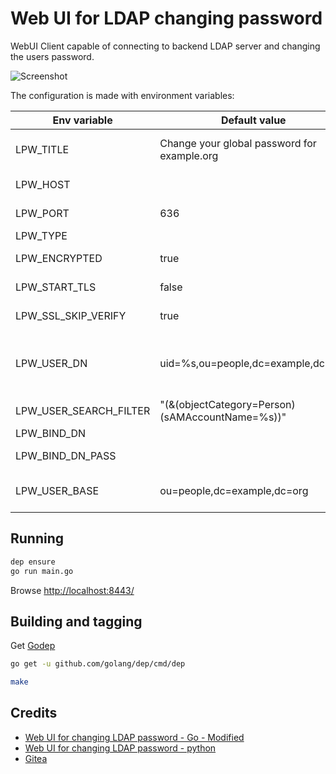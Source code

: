 # Web UI for LDAP changing password  

WebUI Client capable of connecting to backend LDAP server and changing the users password.

![Screenshot](screenshots/index.png)

The configuration is made with environment variables:

|Env variable|Default value|Description|
|------------|-------------|-----------|
|LPW_TITLE|Change your global password for example.org|Title that will appear on the page|
|LPW_HOST||LDAP Host to connect to|
|LPW_PORT|636|LDAP Port (389|636 are default LDAP/LDAPS)|
|LPW_TYPE| | AD or LDAP |
|LPW_ENCRYPTED|true|Use enrypted communication|
|LPW_START_TLS|false|Start TLS communication|
|LPW_SSL_SKIP_VERIFY|true|Skip TLS CA verification|
|LPW_USER_DN|uid=%s,ou=people,dc=example,dc=org|Filter expression to search the user for Binding|
|LPW_USER_SEARCH_FILTER|"(&(objectCategory=Person)(sAMAccountName=%s))"| Search Filter to get userDN|
|LPW_BIND_DN| | Bind DN |
|LPW_BIND_DN_PASS| | Password for Bind DN |
|LPW_USER_BASE|ou=people,dc=example,dc=org|Base to use when doing the binding|

## Running

```sh
dep ensure
go run main.go
```

Browse [http://localhost:8443/](http://localhost:8443/)


## Building and tagging

Get [Godep](https://github.com/golang/dep)
```sh
go get -u github.com/golang/dep/cmd/dep
```

```sh
make
```

## Credits
 * [Web UI for changing LDAP password - Go - Modified](https://github.com/npenkov/ldap-passwd-webui)
 * [Web UI for changing LDAP password - python](https://github.com/jirutka/ldap-passwd-webui)
 * [Gitea](https://github.com/go-gitea/gitea)